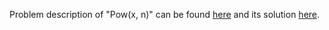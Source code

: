 Problem description of "Pow(x, n)" can be found [here](https://leetcode.com/problems/powx-n/) and its solution [here](https://github.com/aurimas13/Solutions-To-Problems/blob/main/LeetCode/Python%20Solutions/Pow(x%2C%20n)/power.py).
